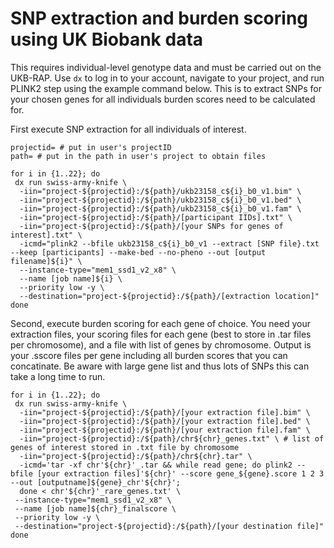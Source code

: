 # SNP extraction and burden scoring using UK Biobank data

This requires individual-level genotype data and must be carried out on the UKB-RAP. Use `dx` to log in to your account, navigate to your project, and run PLINK2 step using the example command below. 
This is to extract SNPs for your chosen genes for all individuals burden scores need to be calculated for.


First execute SNP extraction for all individuals of interest. 

```
projectid= # put in user's projectID
path= # put in the path in user's project to obtain files

for i in {1..22}; do
 dx run swiss-army-knife \
  -iin="project-${projectid}:/${path}/ukb23158_c${i}_b0_v1.bim" \
  -iin="project-${projectid}:/${path}/ukb23158_c${i}_b0_v1.bed" \
  -iin="project-${projectid}:/${path}/ukb23158_c${i}_b0_v1.fam" \
  -iin="project-${projectid}:/${path}/[participant IIDs].txt" \
  -iin="project-${projectid}:/${path}/[your SNPs for genes of interest].txt" \
  -icmd="plink2 --bfile ukb23158_c${i}_b0_v1 --extract [SNP file}.txt --keep [participants] --make-bed --no-pheno --out [output filename]${i}" \
  --instance-type="mem1_ssd1_v2_x8" \
  --name [job name]${i} \
  --priority low -y \
  --destination="project-${projectid}:/${path}/[extraction location]"
done
```
Second, execute burden scoring for each gene of choice. You need your extraction files, your scoring files for each gene (best to store in .tar files per chromosome), and a file with list of genes by chromosome.
Output is your .sscore files per gene including all burden scores that you can concatinate. Be aware with large gene list and thus lots of SNPs this can take a long time to run.

```
for i in {1..22}; do
 dx run swiss-army-knife \
  -iin="project-${projectid}:/${path}/[your extraction file].bim" \
  -iin="project-${projectid}:/${path}/[your extraction file].bed" \
  -iin="project-${projectid}:/${path}/[your extraction file].fam" \
  -iin="project-${projectid}:/${path}/chr${chr}_genes.txt" \ # list of genes of interest stored in .txt file by chromosome
  -iin="project-${projectid}:/${path}/chr${chr}.tar" \
  -icmd='tar -xf chr'${chr}'_.tar && while read gene; do plink2 --bfile [your extraction files]'${chr}' --score gene_${gene}.score 1 2 3 --out [outputname]${gene}_chr'${chr}';
  done < chr'${chr}'_rare_genes.txt' \
 --instance-type="mem1_ssd1_v2_x8" \
 --name [job name]${chr}_finalscore \
 --priority low -y \
 --destination="project-${projectid}:/${path}/[your destination file]"
done
``` 
